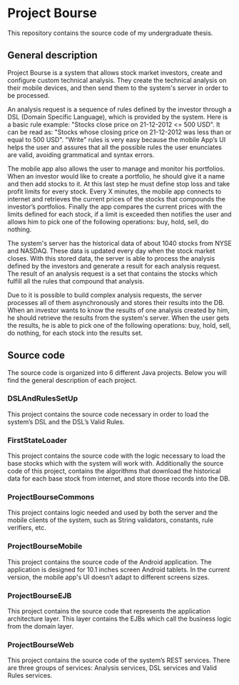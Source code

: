 # Project Bourse

This repository contains the source code of my undergraduate thesis.

## General description

Project Bourse is a system that allows stock market investors, create and configure custom technical analysis. They create the technical analysis on their mobile devices, and then send them to the system's server in order to be processed.

An analysis request is a sequence of rules defined by the investor through a DSL (Domain Specific Language), which is provided by the system. Here is a basic rule example: "Stocks close price on 21-12-2012 <= 500 USD". It can be read as: "Stocks whose closing price on 21-12-2012 was less than or equal to 500 USD". "Write" rules is very easy because the mobile App’s UI helps the user and assures that all the possible rules the user enunciates are valid, avoiding grammatical and syntax errors.

The mobile app also allows the user to manage and monitor his portfolios. When an investor would like to create a portfolio, he should give it a name and then add stocks to it. At this last step he must define stop loss and take profit limits for every stock. Every X minutes, the mobile app connects to internet and retrieves the current prices of the stocks that compounds the investor’s portfolios. Finally the app compares the current prices with the limits defined for each stock, if a limit is exceeded then notifies the user and allows him to pick one of the following operations: buy, hold, sell, do nothing.

The system's server has the historical data of about 1040 stocks from NYSE and NASDAQ. These data is updated every day when the stock market closes. With this stored data, the server is able to process the analysis defined by the investors and generate a result for each analysis request. The result of an analysis request is a set that contains the stocks which fulfill all the rules that compound that analysis.

Due to it is possible to build complex analysis requests, the server processes all of them asynchronously and stores their results into the DB. When an investor wants to know the results of one analysis created by him, he should retrieve the results from the system's server. When the user gets the results, he is able to pick one of the following operations: buy, hold, sell, do nothing, for each stock into the results set.

## Source code

The source code is organized into 6 different Java projects. Below you will find the general description of each project.

### DSLAndRulesSetUp

This project contains the source code necessary in order to load the system’s DSL and the DSL’s Valid Rules.

### FirstStateLoader

This project contains the source code with the logic necessary to load the base stocks which with the system will work with. Additionally the source code of this project, contains the algorithms that download the historical data for each base stock from internet, and store those records into the DB.

### ProjectBourseCommons

This project contains logic needed and used by both the server and the mobile clients of the system, such as String validators, constants, rule verifiers, etc.

### ProjectBourseMobile

This project contains the source code of the Android application. The application is designed for 10.1 inches screen Android tablets. In the current version, the mobile app's UI doesn’t adapt to different screens sizes.

### ProjectBourseEJB

This project contains the source code that represents the application architecture layer. This layer contains the EJBs which call the business logic from the domain layer.

### ProjectBourseWeb

This project contains the source code of the system’s REST services. There are three groups of services: Analysis services, DSL services and Valid Rules services.
